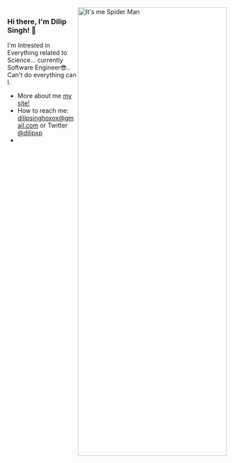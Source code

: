 <img align="right" src="https://github.com/dilipxp/dilipxp/spidy.png" alt="It's me Spider Man" width=342px height=1031px />

### Hi there, I'm Dilip Singh! 👋

I'm Intrested in Everything related to Science... currently Software Engineer😎.. Can't do everything can I.

-   More about me [my site!](https://www.dilipxp.me)
-   How to reach me: dilipsinghoxox@gmail.com or Twitter [@dilipxp](https://twitter.com/dilipxp)
-   
